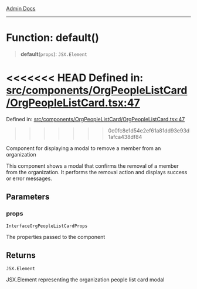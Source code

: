 [Admin Docs](/)

***

# Function: default()

> **default**(`props`): `JSX.Element`

<<<<<<< HEAD
Defined in: [src/components/OrgPeopleListCard/OrgPeopleListCard.tsx:47](https://github.com/abhassen44/talawa-admin/blob/285f7384c3d26b5028a286d84f89b85120d130a2/src/components/OrgPeopleListCard/OrgPeopleListCard.tsx#L47)
=======
Defined in: [src/components/OrgPeopleListCard/OrgPeopleListCard.tsx:47](https://github.com/PalisadoesFoundation/talawa-admin/blob/main/src/components/OrgPeopleListCard/OrgPeopleListCard.tsx#L47)
>>>>>>> 0c0fc8e1d54e2ef61a81dd93e93d1afca438df84

Component for displaying a modal to remove a member from an organization

This component shows a modal that confirms the removal of a member from the organization.
It performs the removal action and displays success or error messages.

## Parameters

### props

`InterfaceOrgPeopleListCardProps`

The properties passed to the component

## Returns

`JSX.Element`

JSX.Element representing the organization people list card modal
